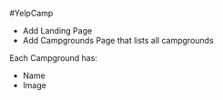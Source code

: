 
#YelpCamp

* Add Landing Page
* Add Campgrounds Page that lists all campgrounds

Each Campground has:
* Name
* Image